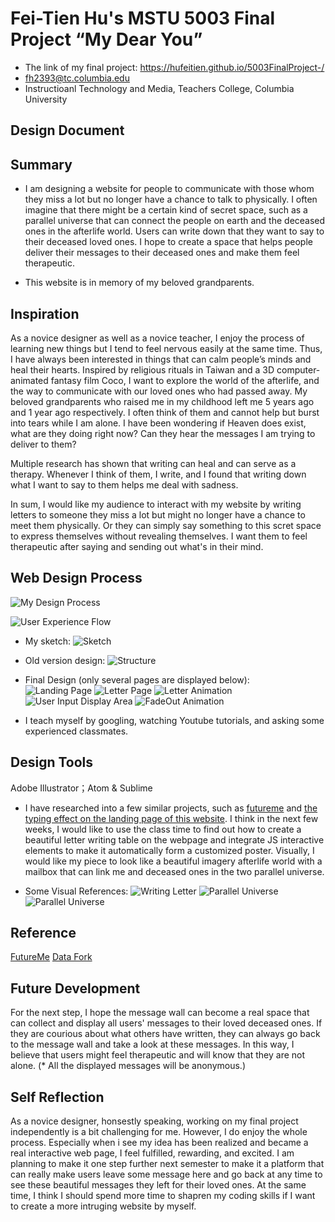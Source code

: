 # Fei-Tien Hu's MSTU 5003 Final Project “My Dear You”
  * The link of my final project: https://hufeitien.github.io/5003FinalProject-/
  * fh2393@tc.columbia.edu  
  * Instructioanl Technology and Media, Teachers College, Columbia University



## Design Document

## Summary  
* I am designing a website for people to communicate with those whom they miss a lot but no longer have a chance to talk to physically. I often imagine that there might be a certain kind of secret space, such as a parallel universe that can connect the people on earth and the deceased ones in the afterlife world. Users can write down that they want to say to their deceased loved ones. I hope to create a space that helps people deliver their messages to their deceased ones and make them feel therapeutic.

* This website is in memory of my beloved grandparents.

## Inspiration

As a novice designer as well as a novice teacher, I enjoy the process of learning new things but I tend to feel nervous easily at the same time. Thus, I have always been interested in things that can calm people’s minds and heal their hearts. Inspired by religious rituals in Taiwan and a 3D computer-animated fantasy film Coco, I want to explore the world of the afterlife, and the way to communicate with our loved ones who had passed away. My beloved grandparents who raised me in my childhood left me 5 years ago and 1 year ago respectively. I often think of them and cannot help but burst into tears while I am alone. I have been wondering if Heaven does exist, what are they doing right now? Can they hear the messages I am trying to deliver to them? 

Multiple research has shown that writing can heal and can serve as a therapy. Whenever I think of them, I write, and I found that writing down what I want to say to them helps me deal with sadness.

In sum, I would like my audience to interact with my website by writing letters to someone they miss a lot but might no longer have a chance to meet them physically. Or they can simply say something to this scret space to express themselves without revealing themselves. I want them to feel therapeutic after saying and sending out what's in their mind. 


## Web Design Process


![My Design Process](https://github.com/hufeitien/5003FinalProject-/blob/master/img/DesignProcess_feitien.jpg?raw=true)

![User Experience Flow](https://github.com/hufeitien/5003FinalProject-/blob/master/img/UserExperienceFlow.jpg?raw=true)


* My sketch:
![Sketch](/img/sketchofmyweb.jpeg)

* Old version design:
![Structure](https://github.com/hufeitien/5003FinalProject-/blob/master/img/Wireframe_V1.png?raw=true)

* Final Design (only several pages are displayed below):  
![Landing Page](https://github.com/hufeitien/5003FinalProject-/blob/master/img/1.Landingpage.png?raw=true)
![Letter Page](https://github.com/hufeitien/5003FinalProject-/blob/master/img/2.letterpage1.png?raw=true)
![Letter Animation](https://github.com/hufeitien/5003FinalProject-/blob/master/img/5.letteranimation2.png?raw=true)
![User Input Display Area](https://github.com/hufeitien/5003FinalProject-/blob/master/img/9.messgedisplay_fadeoutanimtaion.png?raw=true)
![FadeOut Animation](https://github.com/hufeitien/5003FinalProject-/blob/master/img/8.messgedisplayarea1.png?raw=true)


* I teach myself by googling, watching Youtube tutorials, and asking some experienced classmates.  


## Design Tools
Adobe Illustrator；Atom & Sublime 

* I have researched into a few similar projects, such as [futureme](https://www.futureme.org/) and [the typing effect on the landing page of this website](http://dataf.org/en/). I think in the next few weeks, I would like to use the class time to find out how to create a beautiful letter writing table on the webpage and integrate JS interactive elements to make it automatically form a customized poster. Visually, I would like my piece to look like a beautiful imagery afterlife world with a mailbox that can link me and deceased ones in the two parallel universe.  


* Some Visual References:
![Writing Letter](https://github.com/hufeitien/5003FinalProject-/blob/master/img/Futureme.jpeg?raw=true)
![Parallel Universe](https://github.com/hufeitien/5003FinalProject-/blob/master/img/parallelUniverse2.jpg?raw=true)
![Parallel Universe](https://github.com/hufeitien/5003FinalProject-/blob/master/img/parallelUniverse3.jpg?raw=true)



## Reference
[FutureMe](https://www.futureme.org/)
[Data Fork](http://dataf.org/en/)


## Future Development
For the next step, I hope the message wall can become a real space that can collect and display all users' messages to their loved deceased ones. If they are courious about what others have written, they can always go back to the message wall and take a look at these messages. In this way, I believe that users might feel therapeutic and will know that they are not alone. (* All the displayed messages will be anonymous.)

## Self Reflection
As a novice designer, honsestly speaking, working on my final project independently is a bit challenging for me. However, I do enjoy the whole process. Especially when i see my idea has been realized and became a real interactive web page, I feel fulfilled, rewarding, and excited. I am planning to make it one step further next semester to make it a platform that can really make users leave some message here and go back at any time to see these beautiful messages they left for their loved ones. At the same time, I think I should spend more time to shapren my coding skills if I want to create a more intruging website by myself. 


